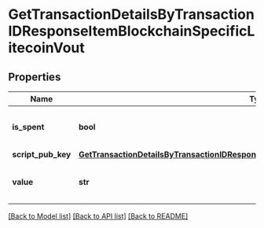 # GetTransactionDetailsByTransactionIDResponseItemBlockchainSpecificLitecoinVout


## Properties
Name | Type | Description | Notes
------------ | ------------- | ------------- | -------------
**is_spent** | **bool** | Defines whether the output is spent or not. | 
**script_pub_key** | [**GetTransactionDetailsByTransactionIDResponseItemBlockchainSpecificLitecoinScriptPubKey**](GetTransactionDetailsByTransactionIDResponseItemBlockchainSpecificLitecoinScriptPubKey.md) |  | 
**value** | **str** | Represents the sent/received amount. | 

[[Back to Model list]](../README.md#documentation-for-models) [[Back to API list]](../README.md#documentation-for-api-endpoints) [[Back to README]](../README.md)


